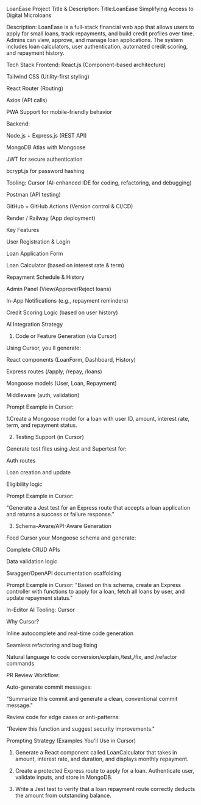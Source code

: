 LoanEase
Project Title & Description:
Title:LoanEase Simplifying Access to Digital Microloans

Description:
LoanEase is a full-stack financial web app that allows users to apply for small loans, track repayments, and build credit profiles over time. Admins can view, approve, and manage loan applications. The system includes loan calculators, user authentication, automated credit scoring, and repayment history.

Tech Stack
Frontend:
React.js (Component-based architecture)

Tailwind CSS (Utility-first styling)

React Router (Routing)

Axios (API calls)

PWA Support for mobile-friendly behavior

Backend:

Node.js + Express.js (REST API)

MongoDB Atlas with Mongoose

JWT for secure authentication

bcrypt.js for password hashing

 Tooling:
Cursor (AI-enhanced IDE for coding, refactoring, and debugging)

Postman (API testing)

GitHub + GitHub Actions (Version control & CI/CD)

Render / Railway (App deployment)

Key Features

User Registration & Login

Loan Application Form

Loan Calculator (based on interest rate & term)

Repayment Schedule & History

Admin Panel (View/Approve/Reject loans)

In-App Notifications (e.g., repayment reminders)

Credit Scoring Logic (based on user history)

AI Integration Strategy
1. Code or Feature Generation (via Cursor)

Using Cursor, you ll generate:

React components (LoanForm, Dashboard, History)

Express routes (/apply, /repay, /loans)

Mongoose models (User, Loan, Repayment)

Middleware (auth, validation)


Prompt  Example in Cursor:

1.Create a Mongoose model for a loan with user ID, amount, interest rate, term, and repayment status.

2. Testing Support (in Cursor)

Generate test files using Jest and Supertest for:

Auth routes

Loan creation and update

Eligibility logic


Prompt Example in Cursor:

"Generate a Jest test for an Express route that accepts a loan application and returns a success or failure response."

 3. Schema-Aware/API-Aware Generation

Feed Cursor your Mongoose schema and generate:

Complete CRUD APIs

Data validation logic

Swagger/OpenAPI documentation scaffolding

Prompt Example in Cursor:
"Based on this schema, create an Express controller with functions to apply for a loan, fetch all loans by user, and update repayment status."


In-Editor AI Tooling: Cursor

Why Cursor?

Inline autocomplete and real-time code generation

Seamless refactoring and bug fixing

Natural language to code conversion/explain,/test,/fix, and /refactor commands


PR Review Workflow:

Auto-generate commit messages:

"Summarize this commit and generate a clean, conventional commit message."

Review code for edge cases or anti-patterns:

"Review this function and suggest security improvements."

 Prompting Strategy (Examples You'll Use in Cursor)

1. Generate a React component called LoanCalculator that takes in amount, interest rate, and duration, and displays monthly repayment.


2. Create a protected Express route to apply for a loan. Authenticate user, validate inputs, and store in MongoDB.

3. Write a Jest test to verify that a loan repayment route correctly deducts the amount from outstanding balance.
